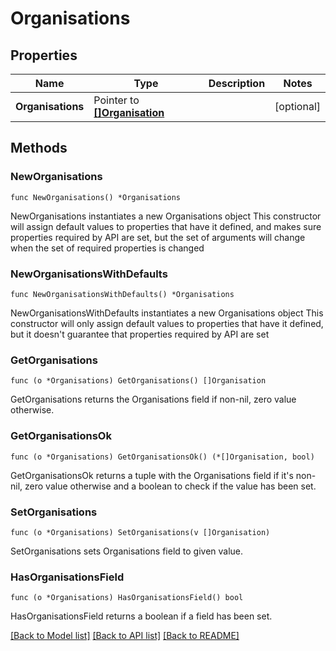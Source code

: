 # Organisations

## Properties

Name | Type | Description | Notes
------------ | ------------- | ------------- | -------------
**Organisations** | Pointer to [**[]Organisation**](Organisation.md) |  | [optional] 

## Methods

### NewOrganisations

`func NewOrganisations() *Organisations`

NewOrganisations instantiates a new Organisations object
This constructor will assign default values to properties that have it defined,
and makes sure properties required by API are set, but the set of arguments
will change when the set of required properties is changed

### NewOrganisationsWithDefaults

`func NewOrganisationsWithDefaults() *Organisations`

NewOrganisationsWithDefaults instantiates a new Organisations object
This constructor will only assign default values to properties that have it defined,
but it doesn't guarantee that properties required by API are set

### GetOrganisations

`func (o *Organisations) GetOrganisations() []Organisation`

GetOrganisations returns the Organisations field if non-nil, zero value otherwise.

### GetOrganisationsOk

`func (o *Organisations) GetOrganisationsOk() (*[]Organisation, bool)`

GetOrganisationsOk returns a tuple with the Organisations field if it's non-nil, zero value otherwise
and a boolean to check if the value has been set.

### SetOrganisations

`func (o *Organisations) SetOrganisations(v []Organisation)`

SetOrganisations sets Organisations field to given value.

### HasOrganisationsField

`func (o *Organisations) HasOrganisationsField() bool`

HasOrganisationsField returns a boolean if a field has been set.


[[Back to Model list]](../README.md#documentation-for-models) [[Back to API list]](../README.md#documentation-for-api-endpoints) [[Back to README]](../README.md)


